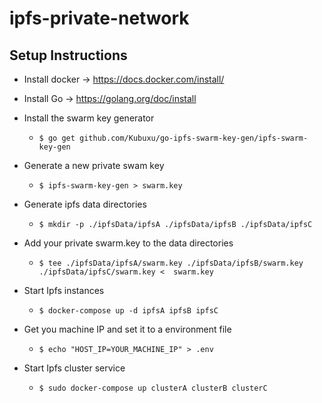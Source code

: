 # ipfs-private-network

## Setup Instructions

 - Install docker -> https://docs.docker.com/install/
 
 - Install Go -> https://golang.org/doc/install
 
 - Install the swarm key generator
	 - `$ go get github.com/Kubuxu/go-ipfs-swarm-key-gen/ipfs-swarm-key-gen` 
 
 - Generate a new private swam key
	 - `$ ipfs-swarm-key-gen > swarm.key`

- Generate ipfs data directories
	- `$ mkdir -p ./ipfsData/ipfsA ./ipfsData/ipfsB ./ipfsData/ipfsC`

- Add your private swarm.key to the data directories
	- `$ tee ./ipfsData/ipfsA/swarm.key ./ipfsData/ipfsB/swarm.key ./ipfsData/ipfsC/swarm.key <  swarm.key` 

- Start Ipfs instances 
	- `$ docker-compose up -d ipfsA ipfsB ipfsC` 

- Get you machine IP and set it to a environment file
	- `$ echo "HOST_IP=YOUR_MACHINE_IP" > .env`

- Start Ipfs cluster service
	- `$ sudo docker-compose up clusterA clusterB clusterC`